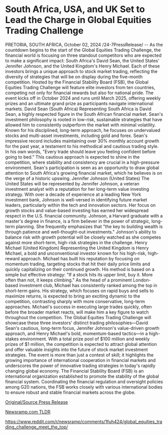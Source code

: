 # South Africa, USA, and UK Set to Lead the Charge in Global Equities Trading Challenge

PRETORIA, SOUTH AFRICA, October 02, 2024 /24-7PressRelease/ -- As the countdown begins to the start of the Global Equities Trading Challenge, the financial world is focusing on three standout competitors who are expected to make a significant impact: South Africa's David Sean, the United States' Jennifer Johnson, and the United Kingdom's Henry Michael. Each of these investors brings a unique approach to stock market trading, reflecting the diversity of strategies that will be on display during the five-month competition.  Hosted by the Financial Stability Board (FSB), the Global Equities Trading Challenge will feature elite investors from ten countries, competing not only for financial rewards but also for national pride. The event kicks off in October 2024 and runs until March 2025, offering weekly prizes and an ultimate grand prize as participants navigate international markets.  David Sean (South Africa) Representing South Africa is David Sean, a highly respected figure in the South African financial market. Sean's investment philosophy is rooted in low-risk, sustainable strategies that have allowed him to consistently outperform the market with minimal volatility. Known for his disciplined, long-term approach, he focuses on undervalued stocks and multi-asset investments, including gold and forex. Sean's impressive record includes maintaining over 30% monthly account growth for the past year, a testament to his methodical and cautious trading style.  In his own words, "Every trade should leave you feeling confident before going to bed." This cautious approach is expected to shine in the competition, where stability and consistency are crucial in a high-pressure environment. Sean's participation is seen as an opportunity to draw global attention to South Africa's growing financial market, which he believes is on the verge of a historic upswing.  Jennifer Johnson (United States) The United States will be represented by Jennifer Johnson, a veteran investment analyst with a reputation for her long-term value investing strategy. With over a decade of experience at a leading New York investment bank, Johnson is well-versed in identifying future market leaders, particularly within the tech and innovation sectors. Her focus on growth stocks and value-based investing has earned her widespread respect in the U.S. financial community.  Johnson, a Harvard graduate with a master's degree in finance, is a firm believer in the power of strategic, long-term planning. She frequently emphasizes that "the key to building wealth is through patience and well-thought-out investments." Johnson's ability to balance risk with growth potential will be closely watched as she competes against more short-term, high-risk strategies in the challenge.  Henry Michael (United Kingdom) Representing the United Kingdom is Henry Michael, a bold and unconventional investor known for his high-risk, high-reward approach. Michael has built his reputation by focusing on momentum trading, targeting stocks that hit their daily price limits and quickly capitalizing on their continued growth. His method is based on a simple but effective strategy: "If a stock hits its upper limit, buy it. More often than not, it keeps climbing."  As the head of a prominent London-based investment club, Michael has consistently ranked among the top in short-term gains. His strategy, which focuses on rapid buys and sells to maximize returns, is expected to bring an exciting dynamic to the competition, contrasting sharply with more conservative, long-term approaches. Michael's success in executing large trades quickly, often before the broader market reacts, will make him a key figure to watch throughout the competition.  The Global Equities Trading Challenge will showcase these three investors' distinct trading philosophies—David Sean's cautious, long-term focus, Jennifer Johnson's value-driven growth approach, and Henry Michael's bold, momentum-based tactics—in a high-stakes environment. With a total prize pool of $100 million and weekly prizes of $1 million, the competition is expected to attract global attention and offer valuable insights into the future of stock market investment strategies.  The event is more than just a contest of skill; it highlights the growing importance of international cooperation in financial markets and underscores the power of innovative trading strategies in today's rapidly changing global economy.  The Financial Stability Board (FSB) is an international organization established to promote the stability of the global financial system. Coordinating the financial regulation and oversight policies among G20 nations, the FSB works closely with various international bodies to ensure robust and stable financial markets across the globe. 

[Original/Source Press Release](https://www.24-7pressrelease.com/press-release/514866/south-africa-usa-and-uk-set-to-lead-the-charge-in-global-equities-trading-challenge)
                    

[Newsramp.com TLDR](None) 

https://www.reddit.com/r/newsramp/comments/1fuh424/global_equities_trading_challenge_meet_the_top/